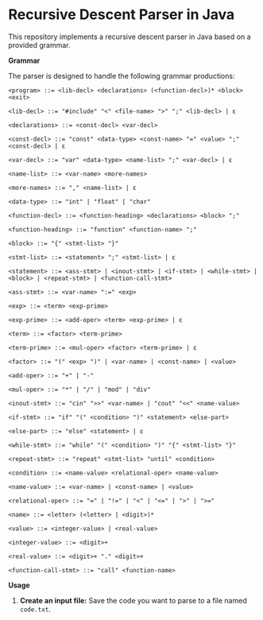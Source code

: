 
# Recursive Descent Parser in Java

This repository implements a recursive descent parser in Java based on a provided grammar. 

**Grammar**

The parser is designed to handle the following grammar productions:
```
<program> ::= <lib-decl> <declarations> (<function-decl>)* <block> <exit>

<lib-decl> ::= "#include" "<" <file-name> ">" ";" <lib-decl> | ε

<declarations> ::= <const-decl> <var-decl>

<const-decl> ::= "const" <data-type> <const-name> "=" <value> ";" <const-decl> | ε

<var-decl> ::= "var" <data-type> <name-list> ";" <var-decl> | ε

<name-list> ::= <var-name> <more-names>

<more-names> ::= "," <name-list> | ε

<data-type> ::= "int" | "float" | "char"

<function-decl> ::= <function-heading> <declarations> <block> ";"

<function-heading> ::= "function" <function-name> ";"

<block> ::= "{" <stmt-list> "}"

<stmt-list> ::= <statement> ";" <stmt-list> | ε

<statement> ::= <ass-stmt> | <inout-stmt> | <if-stmt> | <while-stmt> | <block> | <repeat-stmt> | <function-call-stmt>

<ass-stmt> ::= <var-name> ":=" <exp>

<exp> ::= <term> <exp-prime>

<exp-prime> ::= <add-oper> <term> <exp-prime> | ε

<term> ::= <factor> <term-prime>

<term-prime> ::= <mul-oper> <factor> <term-prime> | ε

<factor> ::= "(" <exp> ")" | <var-name> | <const-name> | <value>

<add-oper> ::= "+" | "-"

<mul-oper> ::= "*" | "/" | "mod" | "div"

<inout-stmt> ::= "cin" ">>" <var-name> | "cout" "<<" <name-value>

<if-stmt> ::= "if" "(" <condition> ")" <statement> <else-part>

<else-part> ::= "else" <statement> | ε

<while-stmt> ::= "while" "(" <condition> ")" "{" <stmt-list> "}"

<repeat-stmt> ::= "repeat" <stmt-list> "until" <condition>

<condition> ::= <name-value> <relational-oper> <name-value>

<name-value> ::= <var-name> | <const-name> | <value>

<relational-oper> ::= "=" | "!=" | "<" | "<=" | ">" | ">="

<name> ::= <letter> (<letter> | <digit>)*

<value> ::= <integer-value> | <real-value>

<integer-value> ::= <digit>+

<real-value> ::= <digit>+ "." <digit>+

<function-call-stmt> ::= "call" <function-name>
```

**Usage**

1.  **Create an input file:** Save the code you want to parse to a file named `code.txt`.

